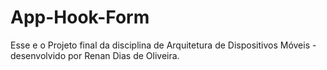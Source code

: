 # App-Hook-Form
Esse e o Projeto final da disciplina de Arquitetura de Dispositivos Móveis - desenvolvido por Renan Dias de Oliveira.


